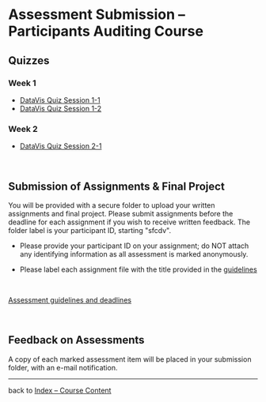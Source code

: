 # Assessment Submission &ndash; Participants Auditing Course

## Quizzes

### Week 1

* [DataVis Quiz Session 1-1](https://bit.ly/sfcdv_quiz1-1_alt_submission)
* [DataVis Quiz Session 1-2](https://bit.ly/sfcdv_quiz1-2_alt_submission)

### Week 2

* [DataVis Quiz Session 2-1](https://bit.ly/sfcdv_quiz2-1_alt_submission)
<!-- 
* [DataVis Quiz Session s-2]()

-->
<p>&nbsp;</p>


## Submission of Assignments &amp; Final Project

You will be provided with a secure folder to upload your written assignments and final project. Please submit assignments before the deadline for each assignment if you wish to receive written feedback. The folder label is your participant ID, starting "sfcdv". 

* Please provide your participant ID on your assignment; do NOT attach any identifying information as all assessment is marked anonymously.

* Please label each assignment file with the title provided in the [guidelines](../assessment.md)
<br />

[Assessment guidelines and deadlines](../assessment.md)
<p>&nbsp;</p>

## Feedback on Assessments

A copy of each marked assessment item will be placed in your submission folder, with an e-mail notification.

***

back to [Index &ndash; Course Content](../)

